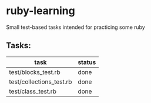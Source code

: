 # ruby-learning

Small test-based tasks intended for practicing some ruby

## Tasks:

task|status
----|------
test/blocks_test.rb|done
test/collections_test.rb|done
test/class_test.rb|done
